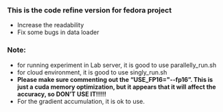 ### This is the code refine version for fedora project

- Increase the readability
- Fix some bugs in data loader

### Note:

- for running experiment in Lab server, it is good to use parallelly_run.sh
- for cloud environment, it is good to use singly_run.sh
- **Please make sure commenting out the “USE_FP16="--fp16”. This is just a cuda memory optimization, but it appears that it will affect the accuracy, so DON’T USE IT!!!!!**
- For the gradient accumulation, it is ok to use.
